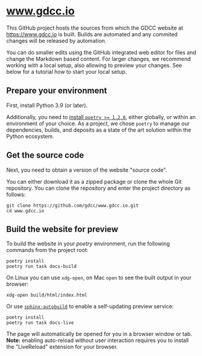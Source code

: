 # www.gdcc.io

This GitHub project hosts the sources from which the GDCC website at https://www.gdcc.io is built.
Builds are automated and any commited changes will be released by automation.

You can do smaller edits using the GitHub integrated web editor for files and change the Markdown based content.
For larger changes, we recommend working with a local setup, also allowing to preview your changes.
See below for a tutorial how to start your local setup.

## Prepare your environment

First, install Python 3.9 (or later).

Additionally, you need to [install `poetry >= 1.2.0`](https://python-poetry.org/docs/#installation), either globally, or within an environment of your choice.
As a project, we chose `poetry` to manage our dependencies, builds, and deposits as a state of the art solution within the Python ecosystem.

## Get the source code

Next, you need to obtain a version of the website "source code".

You can either download it as a zipped package or clone the whole Git repository.
You can clone the repository and enter the project directory as follows:

```shell
git clone https://github.com/gdcc/www.gdcc.io.git
cd www.gdcc.io
```

## Build the website for preview

To build the website in your *poetry* environment, run the
following commands from the project root:

```shell
poetry install
poetry run task docs-build
```

On Linux you can use `xdg-open`, on Mac `open` to see the built output in your browser:
```shell
xdg-open build/html/index.html
```

Or use [`sphinx-autobuild`](https://github.com/executablebooks/sphinx-autobuild) to enable a self-updating preview service:

```shell
poetry install
poetry run task docs-live
```

The page will automatically be opened for you in a browser window or tab.
**Note:** enabling auto-reload without user interaction requires you to install the "LiveReload" extension for your browser.
